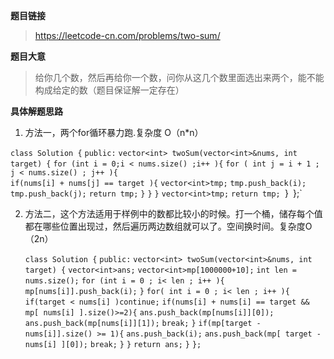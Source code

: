 **题目链接**

> https://leetcode-cn.com/problems/two-sum/

**题目大意**

> 给你几个数，然后再给你一个数，问你从这几个数里面选出来两个，能不能构成给定的数（题目保证解一定存在）

**具体解题思路**

1. 方法一，两个for循环暴力跑.复杂度 O（n*n）

`class Solution {`
`public:`
   `vector<int> twoSum(vector<int>&nums, int target) {`
        `for (int i = 0;i < nums.size() ;i++ ){`
          `for ( int j = i + 1 ; j < nums.size() ; j++ ){`  
              `if(nums[i] + nums[j] == target ){`
                  `vector<int>tmp;`
                  `tmp.push_back(i);`
                  `tmp.push_back(j);`
                  `return tmp;`
              `}`
          `}`
        `}` 
       `vector<int>tmp;`
       `return tmp;
   `}`
`};`

2. 方法二，这个方法适用于样例中的数都比较小的时候。打一个桶，储存每个值都在哪些位置出现过，然后遍历两边数组就可以了。空间换时间。复杂度O（2n）

   `class Solution {`
   `public:`
      `vector<int> twoSum(vector<int>&nums, int target) {`
        `vector<int>ans;`
        `vector<int>mp[1000000+10];`
          `int len = nums.size();`
          `for (int i = 0 ; i< len ; i++ ){`
             `mp[nums[i]].push_back(i);`
          `}`
          `for( int i = 0 ; i< len ; i++ ){`
             `if(target < nums[i] )continue;`
              `if(nums[i] + nums[i] == target && mp[ nums[i] ].size()>=2){`
               `ans.push_back(mp[nums[i]][0]);`
               `ans.push_back(mp[nums[i]][1]);`
                  `break;`
              `}`
              `if(mp[target - nums[i]].size() >= 1){`
                `ans.push_back(i);`
                `ans.push_back(mp[ target - nums[i] ][0]);`
                  `break;`
              `}`
          `}`
          `return ans;`
      `}`
   `};`









